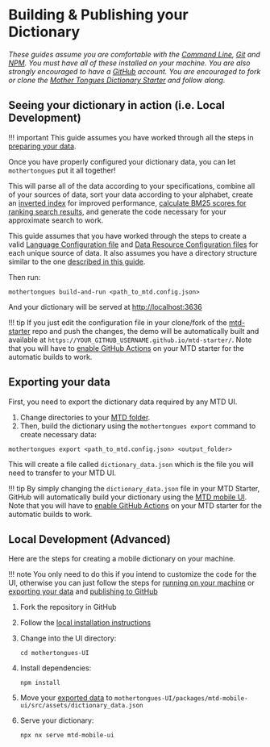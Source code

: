 # Building & Publishing your Dictionary

*These guides assume you are comfortable with the [Command Line](https://en.wikipedia.org/wiki/Command-line_interface), [Git](https://en.wikipedia.org/wiki/Git) and [NPM](https://en.wikipedia.org/wiki/Npm_(software)). You must have all of these installed on your machine. You are also strongly encouraged to have a [GitHub](https://github.com) account. You are encouraged to fork or clone the [Mother Tongues Dictionary Starter](https://github.com/roedoejet/mtd-starter) and follow along.*

## Seeing your dictionary in action (i.e. Local Development)

!!! important
    This guide assumes you have worked through all the steps in [preparing your data](prepare.md).

Once you have properly configured your dictionary data, you can let `mothertongues` put it all together!

This will parse all of the data according to your specifications, combine all of your sources of data, sort your data according to your alphabet, create an [inverted index](https://en.wikipedia.org/wiki/Inverted_index) for improved performance, [calculate BM25 scores for ranking search results](https://en.wikipedia.org/wiki/Okapi_BM25), and generate the code necessary for your approximate search to work.

This guide assumes that you have worked through the steps to create a valid [Language Configuration file](#mtd-language-configuration-file) and [Data Resource Configuration files](#mtd-data-resource-configuration-file) for each unique source of data. It also assumes you have a directory
structure similar to the one [described in this guide](#file-structure).

Then run:

`mothertongues build-and-run <path_to_mtd.config.json>`

And your dictionary will be served at [http://localhost:3636](http://localhost:3636)

!!! tip
    If you just edit the configuration file in your clone/fork of the [mtd-starter](https://github.com/MotherTongues/mtd-starter) repo and push the changes, the demo will be automatically built and available at `https://YOUR_GITHUB_USERNAME.github.io/mtd-starter/`. Note that you will have to [enable GitHub Actions](https://docs.github.com/en/github/administering-a-repository/disabling-or-limiting-github-actions-for-a-repository#managing-github-actions-permissions-for-your-repository) on your MTD starter for the automatic builds to work.


## Exporting your data

First, you need to export the dictionary data required by any MTD UI.

1.  Change directories to your [MTD folder](prepare.md#project-folder-structure).
2.  Then, build the dictionary using the `mothertongues export` command to create
    necessary data:

`mothertongues export <path_to_mtd.config.json> <output_folder>`


This will create a file called `dictionary_data.json` which is the file you will need to transfer to your MTD UI.

!!! tip
    By simply changing the `dictionary_data.json` file in your MTD Starter, GitHub will automatically build your dictionary using the [MTD
    mobile UI](https://github.com/MotherTongues/mothertongues-ui). Note that you will have to [enable GitHub Actions](https://docs.github.com/en/github/administering-a-repository/disabling-or-limiting-github-actions-for-a-repository#managing-github-actions-permissions-for-your-repository) on your MTD starter for the automatic builds to work.

## Local Development (Advanced)

Here are the steps for creating a mobile dictionary on your machine.

!!! note
    You only need to do this if you intend to customize the code for the UI, otherwise you can just follow the steps for [running on your machine]() or [exporting your data]() and [publishing to GitHub]()

1. Fork the repository in GitHub

2. Follow the [local installation instructions](../install.md#local-development)

3. Change into the UI directory:

    `cd mothertongues-UI`

4. Install dependencies:

    `npm install`

5. Move your [exported data](#exporting-your-data) to `mothertongues-UI/packages/mtd-mobile-ui/src/assets/dictionary_data.json`

6. Serve your dictionary:

    `npx nx serve mtd-mobile-ui`
